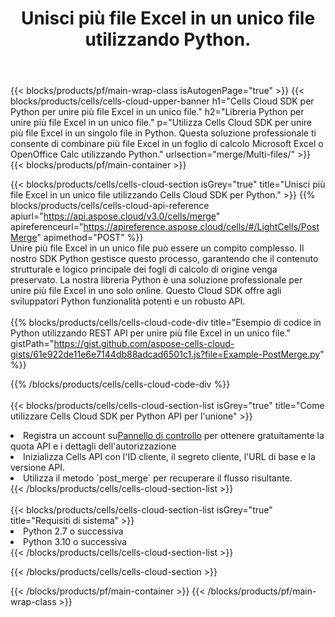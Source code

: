 ﻿---
title:  Unisci più file Excel in un unico file utilizzando Python.
description:  API cloud e SDK per unire più file Excel utilizzando Python.
---
{{< blocks/products/pf/main-wrap-class isAutogenPage="true" >}}
{{< blocks/products/cells/cells-cloud-upper-banner h1="Cells Cloud SDK per Python per unire più file Excel in un unico file." h2="Libreria Python per unire più file Excel in un unico file." p="Utilizza Cells Cloud SDK per unire più file Excel in un singolo file in Python. Questa soluzione professionale ti consente di combinare più file Excel in un foglio di calcolo Microsoft Excel o OpenOffice Calc utilizzando Python." urlsection="merge/Multi-files/" >}}
{{< blocks/products/pf/main-container >}}

{{< blocks/products/cells/cells-cloud-section isGrey="true" title="Unisci più file Excel in un unico file utilizzando Cells Cloud SDK per Python." >}}
{{% blocks/products/cells/cells-cloud-api-reference apiurl="https://api.aspose.cloud/v3.0/cells/merge" apireferenceurl="https://apireference.aspose.cloud/cells/#/LightCells/PostMerge" apimethod="POST" %}}
<br/>
Unire più file Excel in un unico file può essere un compito complesso. Il nostro SDK Python gestisce questo processo, garantendo che il contenuto strutturale e logico principale dei fogli di calcolo di origine venga preservato. La nostra libreria Python è una soluzione professionale per unire più file Excel in uno solo online. Questo Cloud SDK offre agli sviluppatori Python funzionalità potenti e un robusto API.
<br/>
<br/>
{{% blocks/products/cells/cells-cloud-code-div title="Esempio di codice in Python utilizzando REST API per unire più file Excel in un unico file." gistPath="https://gist.github.com/aspose-cells-cloud-gists/61e922de11e6e7144db88adcad6501c1.js?file=Example-PostMerge.py" %}}
  
{{% /blocks/products/cells/cells-cloud-code-div %}}
<br/>
<br/>
{{< blocks/products/cells/cells-cloud-section-list isGrey="true" title="Come utilizzare Cells Cloud SDK per Python API per l\'unione" >}}
<li> Registra un account su<a href="https://dashboard.aspose.cloud/">Pannello di controllo</a> per ottenere gratuitamente la quota API e i dettagli dell'autorizzazione</li>
<li>Inizializza Cells API con l'ID cliente, il segreto cliente, l'URL di base e la versione API.</li>
<li>Utilizza il metodo `post_merge` per recuperare il flusso risultante.</li>
{{< /blocks/products/cells/cells-cloud-section-list >}}
<br/>
<br/>
{{< blocks/products/cells/cells-cloud-section-list isGrey="true" title="Requisiti di sistema" >}}
<li>Python 2.7 o successiva</li>
<li>Python 3.10 o successiva</li>
{{< /blocks/products/cells/cells-cloud-section-list >}}

{{< /blocks/products/cells/cells-cloud-section >}}

{{< /blocks/products/pf/main-container >}}
{{< /blocks/products/pf/main-wrap-class >}}
